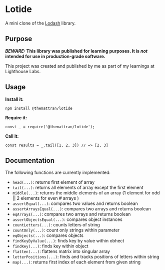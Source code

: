 # Lotide

A mini clone of the [Lodash](https://lodash.com) library.

## Purpose

**_BEWARE:_ This library was published for learning purposes. It is _not_ intended for use in production-grade software.**

This project was created and published by me as part of my learnings at Lighthouse Labs. 

## Usage

**Install it:**

`npm install @themattran/lotide`

**Require it:**

`const _ = require('@themattran/lotide');`

**Call it:**

`const results = _.tail([1, 2, 3]) // => [2, 3]`

## Documentation

The following functions are currently implemented:

* `head(...)`: returns first element of array
* `tail(...)`: returns all elements of array except the first element
* `middle(...)`: returns the middle elements of an array (1 element for odd || 2 elements for even # arrays )
* `assertEqual(...)`: compares two values and returns boolean
* `assertArraysEqual(...)`: compares two arrays and returns boolean
* `eqArrays(...)`: compares two arrays and returns boolean
* `assertObjectsEqual(...)`: compares object instances
* `countLetters(...)`: counts letters of string
* `countOnly(...)`: count only strings within parameter
* `eqObjects(...)`: compares objects
* `findKeyByValue(...)`: finds key by value within obhect
* `findKey(...)`: finds key within object
* `flatten(...)`: flattens matrix into singular array 
* `letterPositions(...)`: finds and tracks positions of letters within string 
* `map(...)`: returns first index of each element from given string 
